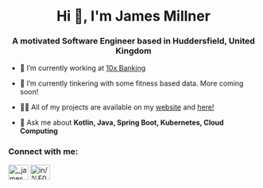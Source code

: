 <h1 align="center">Hi 👋, I'm James Millner</h1>
<h3 align="center">A motivated Software Engineer based in Huddersfield, United Kingdom</h3>

- 🔭 I’m currently working at [10x Banking](https://www.10xbanking.com/)

- 🌱 I’m currently tinkering with some fitness based data. More coming soon!

- 👨‍💻 All of my projects are available on my [website](https://jamesmillner.dev) and [here!](https://github.com/james-millner)

- 💬 Ask me about **Kotlin, Java, Spring Boot, Kubernetes, Cloud Computing**

<h3 align="left">Connect with me:</h3>
<p align="left">
<a href="https://twitter.com/_jamesmillner" target="blank"><img align="center" src="https://raw.githubusercontent.com/rahuldkjain/github-profile-readme-generator/master/src/images/icons/Social/twitter.svg" alt="_jamesmillner" height="30" width="40" /></a>
<a href="https://linkedin.com/in/james-millner-26a7974a" target="blank"><img align="center" src="https://raw.githubusercontent.com/rahuldkjain/github-profile-readme-generator/master/src/images/icons/Social/linked-in-alt.svg" alt="in/%F0%9F%9A%B4%E2%80%8D%E2%99%82%EF%B8%8Fjames-millner-26a7974a" height="30" width="40" /></a>
</p>

